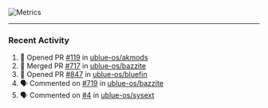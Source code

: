 ![Metrics](https://metrics.lecoq.io/KyleGospo?template=classic&base=header%2C%20activity%2C%20community%2C%20repositories%2C%20metadata&base.indepth=false&base.hireable=false&base.skip=false&config.timezone=America%2FLos_Angeles)

---
### Recent Activity
<!--START_SECTION:activity-->
1. 💪 Opened PR [#119](https://github.com/ublue-os/akmods/pull/119) in [ublue-os/akmods](https://github.com/ublue-os/akmods)
2. 🎉 Merged PR [#717](https://github.com/ublue-os/bazzite/pull/717) in [ublue-os/bazzite](https://github.com/ublue-os/bazzite)
3. 💪 Opened PR [#847](https://github.com/ublue-os/bluefin/pull/847) in [ublue-os/bluefin](https://github.com/ublue-os/bluefin)
4. 🗣 Commented on [#719](https://github.com/ublue-os/bazzite/issues/719#issuecomment-1913692513) in [ublue-os/bazzite](https://github.com/ublue-os/bazzite)
5. 🗣 Commented on [#4](https://github.com/ublue-os/sysext/pull/4#issuecomment-1913464883) in [ublue-os/sysext](https://github.com/ublue-os/sysext)
<!--END_SECTION:activity-->
